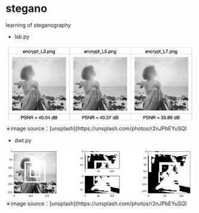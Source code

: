 # stegano
learning of steganography

- lsb.py
<img src="./image/lsb.png" width="600">
＊image source：[unsplash](https://unsplash.com/photos/r2nJPbEYuSQ)
<br>

- dwt.py
<img src="./image/dwt.png" width="600">
＊image source：[unsplash](https://unsplash.com/photos/r2nJPbEYuSQ)